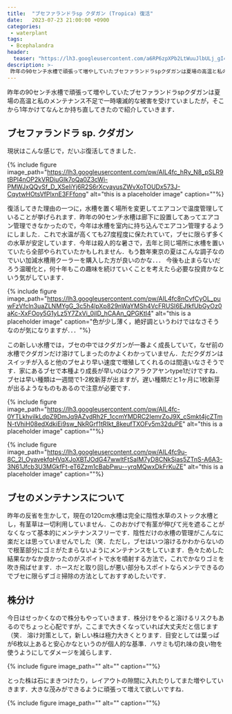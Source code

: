 ```yaml
---
title:  "ブセファランドラsp クダガン (Tropica) 復活"
date:   2023-07-23 21:00:00 +0900
categories: 
 - waterplant
tags:
 - Bcephalandra
header:
  teaser: "https://lh3.googleusercontent.com/a6RP6zpXPb2LtWuuJlbULj_gI4FTbKQfGV4dNfFMWDJovLy_VDSQyHb3ZXQel_VvE644jZDR4EIQt8dXP4il6DMgz1f8zAPew0cPgKaf6RLy6benKIVVw_Awq6mmV5m0iaLwsCKl=s0"
description: >-
 昨年の90センチ水槽で頑張って増やしていたブセファランドラspクダガンは夏場の高温と私のメンテナンス不足で一時壊滅的な被害を受けていましたが，そこから1年かけてなんとか持ち直してきたので紹介します．
---
```


昨年の90センチ水槽で頑張って増やしていたブセファランドラspクダガンは夏場の高温と私のメンテナンス不足で一時壊滅的な被害を受けていましたが，そこから1年かけてなんとか持ち直してきたので紹介していきます．

## ブセファランドラ sp. クダガン

現状はこんな感じで，だいぶ復活してきました．

{% include figure image_path="https://lh3.googleusercontent.com/pw/AIL4fc_hRy_N8_pSLR9tBPl4nOP2kVRDiuGIk7oQa0Z3cWi-PMWJxQQvSf_D_XSeliYj6R2S6rXcvayusZWvXoTOUDx573J-CqytwHOtsVfPlxnE3FFfong" alt="this is a placeholder image" caption=""%}

復活してきた理由の一つに，水槽を置く場所を変更してエアコンで温度管理していることが挙げられます．昨年の90センチ水槽は廊下に設置してあってエアコン管理できなかったので，今年は水槽を室内に持ち込んでエアコン管理するようにしました．これで水温が高くても27度程度に保たれていて，ブセに限らず多くの水草が安定しています．今年は殺人的な暑さで，去年と同じ場所に水槽を置いていたら全部やられていたかもしれません．もう数年東京の夏はこんな調子なのでいい加減水槽用クーラーを購入した方が良いのかな．．． 今後も止まらないだろう温暖化と，何十年もこの趣味を続けていくことを考えたら必要な投資かなという気がしています．

{% include figure image_path="https://lh3.googleusercontent.com/pw/AIL4fc8nCvfCyOL_puwFzVfcln3uaZLNMYgG_3c5h4lpXp829nWaYMSh4VcFRUSI6EJtkfUbGyOz0aKc-XxFOoy5G1yLz5Y7ZxVi_0iID_hCAAn_QPGKtI4" alt="this is a placeholder image" caption="色が少し薄く，絶好調というわけではなさそうなのが気になりますが．．．"%}

この新しい水槽では，ブセの中ではクダガンが一番よく成長していて，なぜ前の水槽でクダガンだけ溶けてしまったのかよくわかっていません．ただクダガンはスイッチが入ると他のブセより早い速度で増殖してくれるのは間違いなさそうです．家にあるブセで本種より成長が早いのはクアラクアヤンtype1だけですね．ブセは早い種類は一週間で1-2枚新芽が出ますが，遅い種類だと1ヶ月に1枚新芽が出るようなものもあるので注意が必要です．

{% include figure image_path="https://lh3.googleusercontent.com/pw/AIL4fc-0YTLkhvilkLdpZ9DmJq9AZydRh2F_1ccmYMDRC2IemrZoJ9X_cSmkt4jcZTmN-tVhiH08edXdkiEi9sw_NkRGrf1tRIkt_8keufTXOFv5m32duPE" alt="this is a placeholder image" caption=""%}

{% include figure image_path="https://lh3.googleusercontent.com/pw/AIL4fc9u-8C_2l_OyavekfqHVqXJoXBTJOdG47wwltFtSaIM7yD8CNkSias5ZTnS-A6A3-3N61Jfcb3U3MGkfFt-eT6Zzm1cBabPwu--yrqMQwxDkFrKuZE" alt="this is a placeholder image" caption=""%}


## ブセのメンテナンスについて

昨年の反省を生かして，現在の120cm水槽は完全に陰性水草のストック水槽とし，有茎草は一切利用していません．このおかげで有茎が伸びて光を遮ることがなくなって基本的にメンテナンスフリーです．陰性だけの水槽の管理がこんなに楽だとは思っていませんでした（笑．ただし，ブセはいつ溶けるかわからないので根茎部分にゴミがたまらないようにメンテナンスをしています．色々ためした結果なかなか良かったのがスポイトで水を噴射する方法で，これでかなりゴミを吹き飛ばせます．ホースだと取り回しが悪い部分もスポイトならメンテできるのでブセに限らずゴミ掃除の方法としておすすめしたいです．



## 株分け

今日はせっかくなので株分もやっていきます．株分けをやると溶けるリスクもあるのでちょっと心配ですが，ここまで大きくなっていれば大丈夫だと信じます（笑．
溶け対策として，新しい株は極力大きくとります．目安としては葉っぱが6枚以上あると安心かなというのが個人的な基準．ハサミも切れ味の良い物を使うようにしてダメージを減らします．


{% include figure image_path="" alt="" caption=""%}

とった株は石にまきつけたり，レイアウトの隙間に入れたりしてまた増やしていきます．大きな茂みができるように頑張って増えて欲しいですね．

{% include figure image_path="" alt="" caption=""%}






